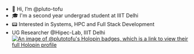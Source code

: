 - 👋 Hi, I’m @pluto-tofu
- 🎓 I'm a second year undergrad student at IIIT Delhi
- 📟 Interested in Systems, HPC and Full Stack Development
- UG Researcher @Hipec-Lab, IIIT Delhi 
[![An image of @plutotofu's Holopin badges, which is a link to view their full Holopin profile](https://holopin.me/plutotofu)](https://holopin.io/@plutotofu)

<!---
pluto-tofu/pluto-tofu is a ✨ special ✨ repository because its `README.md` (this file) appears on your GitHub profile.
You can click the Preview link to take a look at your changes.
--->
